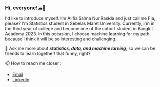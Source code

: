 ### **Hi, everyone!☁🌷**

I'd like to introduce myself. I’m Alifia Salma Nur Rasida and just call me Fia, please? I'm Statistics student in Sebelas Maret University. Currently, I'm in the third year of college and become one of the cohort student in Bangkit Academy 2023. In this occasion, I choose machine learning for my path because I think it will be so interesting and challenging. 

💬 Ask me more about **_statistics, data, and machine larning_**, so we can be friends to learn together! that funny, right? 

📫 How to reach me closer : 
- [Email](alifiasalma95@gmail.com)
- [LinkedIn](https://www.linkedin.com/in/alifia-salma-nur-rasida-705b2925b/)
<!--
**alifiasalma/alifiasalma** is a ✨ _special_ ✨ repository because its `README.md` (this file) appears on your GitHub profile.

Here are some ideas to get you started:

- 🔭 I’m currently working on ...
- 🌱 I’m currently learning ...
- 👯 I’m looking to collaborate on ...
- 🤔 I’m looking for help with ...
- 💬 Ask me about ...
- 📫 How to reach me: ...
- 😄 Pronouns: ...
- ⚡ Fun fact: ...
-->
